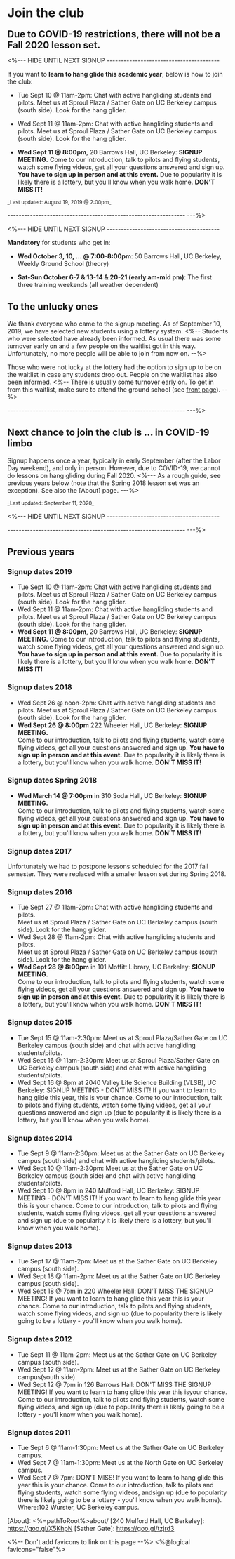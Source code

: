 # Join the club <span class="glyphicon glyphicon-heart" aria-hidden="true"></span>

<div class="alert alert-warning" role="alert" style="font-size: 150%">
<strong>Due to COVID-19 restrictions, there will not be a Fall 2020 lesson set.</strong>

</div>

<%--- HIDE UNTIL NEXT SIGNUP ----------------------------------------

If you want to **learn to hang glide this academic year**, below is how to join the club:

* Tue Sept 10 @ 11am-2pm: Chat with active hangliding students and pilots.  Meet us at Sproul Plaza / Sather Gate on UC Berkeley campus (south side).  Look for the hang glider.

* Wed Sept 11 @ 11am-2pm: Chat with active hangliding students and pilots.  Meet us at Sproul Plaza / Sather Gate on UC Berkeley campus (south side).  Look for the hang glider.

* **Wed Sept 11 @ 8:00pm**, 20 Barrows Hall, UC Berkeley: **SIGNUP MEETING.**
  Come to our introduction, talk to pilots and flying students, watch some flying videos, get all your questions answered and sign up.  **You have to sign up in person and at this event.**  Due to popularity it is likely there is a lottery, but you'll know when you walk home. **DON'T MISS IT!**

<small>
_Last updated: August 19, 2019 @ 2:00pm_
</small>

--------------------------------------------------------------- ---%>

<%--- HIDE UNTIL NEXT SIGNUP ----------------------------------------

**Mandatory** for students who get in:

* **Wed October 3, 10, ... @ 7:00-8:00pm**: 50 Barrows Hall, UC Berkeley, Weekly Ground School (theory)

* **Sat-Sun October 6-7 & 13-14 & 20-21 (early am-mid pm)**: The first three training weekends (all weather dependent)

## To the unlucky ones

We thank everyone who came to the signup meeting.
As of September 10, 2019, we have selected new students using a lottery
system.
<%-- Students who were selected have already been informed.
As usual there was some turnover early on and a few people on the waitlist
got in this way.  Unfortunately, no more people will be able to
join from now on. --%>

Those who were not lucky at the lottery had the option to sign up to
be on the waitlist in case any students drop out.
People on the waitlist has also been informed.
<%--
There is usually some turnover early on.
To get in from this waitlist, make sure to attend the ground school
(see [front page]).
--%>

--------------------------------------------------------------- ---%>

## Next chance to join the club is ... in COVID-19 limbo

Signup happens once a year, typically in early September (after the Labor Day weekend), and only in person.  However, due to COVID-19, we cannot do lessons on hang gliding during Fall 2020.
<%---
As a rough guide, see previous years below (note that the Spring 2018
lesson set was an exception). See also the [About] page.
---%>

<small>
_Last updated: September 11, 2020_
</small>

<%--- HIDE UNTIL NEXT SIGNUP ----------------------------------------

--------------------------------------------------------------- ---%>


## Previous years

### Signup dates 2019

* Tue Sept 10 @ 11am-2pm: Chat with active hangliding students and pilots.  Meet us at Sproul Plaza / Sather Gate on UC Berkeley campus (south side).  Look for the hang glider.
* Wed Sept 11 @ 11am-2pm: Chat with active hangliding students and pilots.  Meet us at Sproul Plaza / Sather Gate on UC Berkeley campus (south side).  Look for the hang glider.
* **Wed Sept 11 @ 8:00pm**, 20 Barrows Hall, UC Berkeley: **SIGNUP MEETING.**
  Come to our introduction, talk to pilots and flying students, watch some flying videos, get all your questions answered and sign up.  **You have to sign up in person and at this event.**  Due to popularity it is likely there is a lottery, but you'll know when you walk home. **DON'T MISS IT!**


### Signup dates 2018

* Wed Sept 26 @ noon-2pm: Chat with active hangliding students and pilots.  Meet us at Sproul Plaza / Sather Gate on UC Berkeley campus (south side).  Look for the hang glider.
* **Wed Sept 26 @ 8:00pm** 222 Wheeler Hall, UC Berkeley: **SIGNUP MEETING.**  
  Come to our introduction, talk to pilots and flying students, watch some flying videos, get all your questions answered and sign up.  **You have to sign up in person and at this event.**  Due to popularity it is likely there is a lottery, but you'll know when you walk home. **DON'T MISS IT!**


### Signup dates Spring 2018

* **Wed March 14 @ 7:00pm** in 310 Soda Hall, UC Berkeley: **SIGNUP MEETING.**  
  Come to our introduction, talk to pilots and flying students, watch some flying videos, get all your questions answered and sign up.  **You have to sign up in person and at this event.**  Due to popularity it is likely there is a lottery, but you'll know when you walk home. **DON'T MISS IT!**


### Signup dates 2017

Unfortunately we had to postpone lessons scheduled for the 2017 fall semester.  They were replaced with a smaller lesson set during Spring 2018.


### Signup dates 2016

* Tue Sept 27 @ 11am-2pm: Chat with active hangliding students and pilots.  
  Meet us at Sproul Plaza / Sather Gate on UC Berkeley campus (south side).
  Look for the hang glider.
* Wed Sept 28 @ 11am-2pm: Chat with active hangliding students and pilots.  
  Meet us at Sproul Plaza / Sather Gate on UC Berkeley campus (south side).
  Look for the hang glider.
* **Wed Sept 28 @ 8:00pm** in 101 Moffitt Library, UC Berkeley: **SIGNUP MEETING.**  
  Come to our introduction, talk to pilots and flying students, watch some flying videos, get all your questions answered and sign up.  **You have to sign up in person and at this event.**  Due to popularity it is likely there is a lottery, but you'll know when you walk home.   **DON'T MISS IT!**


### Signup dates 2015

* Tue Sept 15 @ 11am-2:30pm: Meet us at Sproul Plaza/Sather Gate on UC Berkeley
campus (south side) and chat with active hangliding students/pilots.  
* Wed Sept 16 @ 11am-2:30pm: Meet us at Sproul Plaza/Sather Gate on UC Berkeley
campus (south side) and chat with active hangliding students/pilots.  
* Wed Sept 16 @ 8pm at 2040 Valley Life Science Building (VLSB), UC Berkeley:
SIGNUP MEETING - DON'T MISS IT! If you want to learn to hang glide
this year, this is your chance. Come to our introduction, talk to
pilots and flying students, watch some flying videos, get all your
questions answered and sign up (due to popularity it is likely there is
a lottery, but you'll know when you walk home).  


### Signup dates 2014

* Tue Sept 9 @ 11am-2:30pm: Meet us at the Sather Gate on UC Berkeley campus
(south side) and chat with active hangliding students/pilots.  
* Wed Sept 10 @ 11am-2:30pm: Meet us at the Sather Gate on UC Berkeley campus
(south side) and chat with active hangliding students/pilots.  
* Wed Sept 10 @ 8pm in 240 Mulford Hall, UC Berkeley:
SIGNUP MEETING - DON'T MISS IT! If you want to learn to hang glide
this year this is your chance. Come to our introduction, talk to
pilots and flying students, watch some flying videos, get all your
questions answered and sign up (due to popularity it is likely there is
a lottery, but you'll know when you walk home).


### Signup dates 2013

* Tue Sept 17 @ 11am-2pm: Meet us at the Sather Gate on UC Berkeley campus
(south side).  
* Wed Sept 18 @ 11am-2pm: Meet us at the Sather Gate on UC Berkeley campus
(south side).  
* Wed Sept 18 @ 7pm in 220 Wheeler Hall: DON'T MISS THE SIGNUP MEETING! If
you want to learn to hang glide this year this is your chance. Come to
our introduction, talk to pilots and flying students, watch some flying
videos, and sign up (due to popularity there is likely going to be a
lottery - you'll know when you walk home).


### Signup dates 2012

* Tue Sept 11 @ 11am-2pm: Meet us at the Sather Gate on UC Berkeley campus
(south side).  
* Wed Sept 12 @ 11am-2pm: Meet us at the Sather Gate on UC Berkeley
campus(south side).  
* Wed Sept 12 @ 7pm in 126 Barrows Hall: DON'T MISS THE SIGNUP MEETING!
If you want to learn to hang glide this year this isyour chance. Come
to our introduction, talk to pilots and flying students, watch some
flying videos, and sign up (due to popularity there is likely going to
be a lottery - you'll know when you walk home).


### Signup dates 2011

* Tue Sept 6 @ 11am-1:30pm: Meet us at the Sather Gate on UC Berkeley
campus.  
* Wed Sept 7 @ 11am-1:30pm: Meet us at the North Gate on UC Berkeley
campus.  
* Wed Sept 7 @ 7pm: DON'T MISS! If you want to learn to hang glide this
year this is your chance. Come to our introduction, talk to pilots and
flying students, watch some flying videos, andsign up (due to
popularity there is likely going to be a lottery - you'll know when you
walk home). Where:102 Wurster, UC Berkeley campus.


[front page]: <%=pathToRoot%>
[Home]: <%=pathToRoot%>
[About]: <%=pathToRoot%>about/
[240 Mulford Hall, UC Berkeley]: https://goo.gl/X5KhpN
[Sather Gate]: https://goo.gl/tzjrd3

<%-- Don't add favicons to link on this page --%>
<%@logical favicons="false"%>
